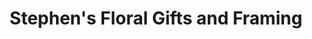 ---
title: "Stephen's Floral Gifts and Framing"
url: /marion/stephens-floral-gifts-and-framing/
shop: Andenken
---